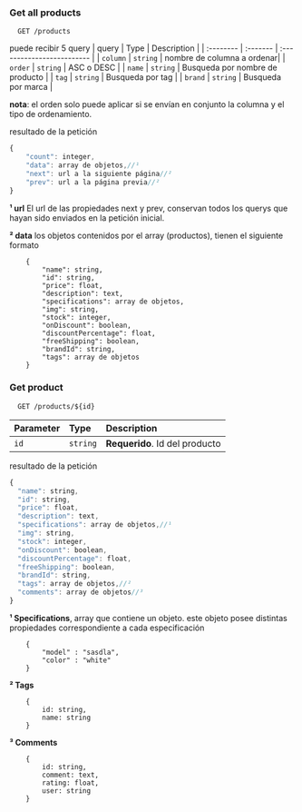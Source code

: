 
### Get all products

```http
  GET /products
```
puede recibir 5 query
| query | Type     | Description                |
| :-------- | :------- | :------------------------- |
| `column` | `string` | nombre de columna a ordenar|
| `order` | `string` | ASC o DESC |
| `name` | `string` | Busqueda por nombre de producto |
| `tag` | `string` | Busqueda por tag |
| `brand` | `string` | Busqueda por marca |

**nota**: el orden solo puede aplicar si se envían en conjunto la columna y el tipo de ordenamiento.

resultado de la petición

```javascript
{
    "count": integer,
    "data": array de objetos,//¹
    "next": url a la siguiente página//²
    "prev": url a la página previa//²
}


```
**¹ url** El url de las propiedades next y prev, conservan todos los querys que hayan sido enviados en la petición inicial.

**² data** los objetos contenidos por el array (productos), tienen el siguiente formato
        
        {
            "name": string,
            "id": string,
            "price": float,
            "description": text,
            "specifications": array de objetos,
            "img": string,
            "stock": integer,
            "onDiscount": boolean,
            "discountPercentage": float,
            "freeShipping": boolean,
            "brandId": string,
            "tags": array de objetos 
        }

### Get product

```http
  GET /products/${id}
```

| Parameter | Type     | Description                       |
| :-------- | :------- | :-------------------------------- |
| `id`      | `string` | **Requerido**. Id del producto |

resultado de la petición

```javascript
{
  "name": string,
  "id": string,
  "price": float,
  "description": text,
  "specifications": array de objetos,//¹
  "img": string,
  "stock": integer,
  "onDiscount": boolean,
  "discountPercentage": float,
  "freeShipping": boolean,
  "brandId": string,
  "tags": array de objetos,//²
  "comments": array de objetos//³
}

```
**¹ Specifications**, array que contiene un objeto. este objeto posee distintas propiedades correspondiente a cada especificación
        
        {
            "model" : "sasdla",
            "color" : "white"
        }
**² Tags**

        {
            id: string,
            name: string
        }
**³ Comments**
        
        {
            id: string,
            comment: text,
            rating: float,
            user: string
        }

